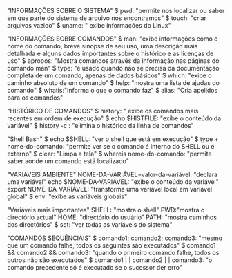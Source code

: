 "INFORMAÇÕES SOBRE O SISTEMA"
$ pwd: "permite nos localizar ou saber em que parte do sistema de arquivo nos encontramos"
$ touch: "criar arquivos vazioo"
$ uname: " exibe informações do Linux"

"INFORMAÇÕES SOBRE COMANDOS"
$ man: "exibe informações como o nome do comando, breve sinopse de seu uso, uma descrição mais detalhada e alguns dados importantes sobre o histórico e as licenças de uso"
$ apropos: "Mostra comandos através da informação nas páginas do comando man"
$ type: "é usado quando não se precisa da documentação completa de um comando, apenas de dados básicos"
$ which: "exibe o caminho absoluto de um comando"
$ help: "mostra uma lista de ajudas do comando"
$ whatis:"Informa o que o comando faz"
$ alias: "Cria apelidos para os comandos"

"HISTÓRICO DE COMANDOS"
$ history: " exibe os comandos mais recentes em ordem de execução"
$ echo $HISTFILE: "exibe o conteúdo da variável"
$ history -c : "elimina o histórico da linha de comandos"

"Shell Bash"
$ echo $SHELL: "ver o shell que está em execução"
$ type + nome-do-comando: "permite ver se o comando é interno do SHELL ou é externo"
$ clear: "Limpa a tela"
$ whereis nome-do-comando: "permite saber aonde um comando está localizado"

"VARIÁVEIS AMBIENTE"
NOME-DA-VARIÁVEL=valor-da-variável: "declara uma variável"
echo $NOME-DA-VARIÁVEL: "exibe o conteúdo da variável"
export NOME-DA-VARIÁVEL: "transforma uma variável local em variável global"
$ env: "exibe as variáveis globais"

"Variáveis mais importantes"
SHELL: "mostra o shell"
PWD:"mostra o directório actual"
HOME: "directório do usuário"
PATH: "mostra caminhos dos directórios"
$ set: "ver todas as variáveis do sistema"

"COMANDOS SEQUÊNCIAIS"
$ comando1; comando2; comando3: "mesmo que um comando falhe, todos os seguintes são executados"
$ comando1 && comando2 && comando3: "quando o primeiro comando falhe, todos os outros não são executados"
$ comando1 | | comando2  | | comando3: "o  comando precedente só é executado se o sucessor der erro"